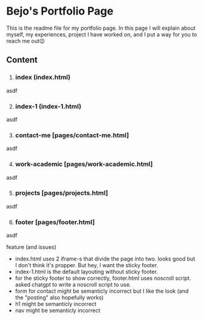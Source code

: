 # Bejo's Portfolio Page
This is the readme file for my portfolio page. In this page I will explain about myself, my experiences, project I have worked on, and I put a way for you to reach me out😉

## Content

1. ### index (index.html)
asdf


2. ### index-1 (index-1.html)
asdf


3. ### contact-me [pages/contact-me.html]
asdf


4. ### work-academic [pages/work-academic.html]
asdf


5. ### projects [pages/projects.html]
asdf


6. ### footer [pages/footer.html]
asdf

feature (and issues)
- index.html uses 2 iframe-s that divide the page into two. looks good but I don't think it's propper. But hey, I want the sticky footer.
- index-1.html is the default layouting without sticky footer.
- for the sticky footer to show correctly, footer.html uses noscroll script. asked chatgpt to write a noscroll script to use.
- form for contact might be semanticly incorrect but I like the look (and the "posting" also hopefully works)
- h1 might be semanticly incorrect
- nav might be semanticly incorrect